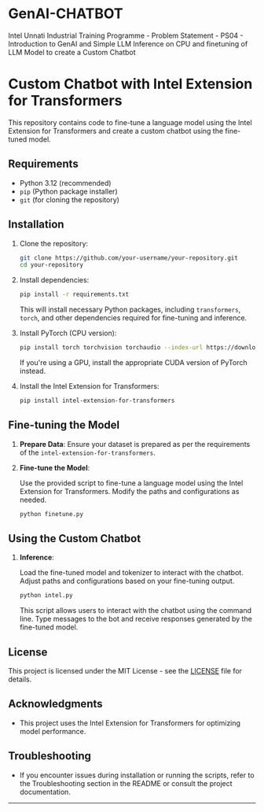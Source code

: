 # GenAI-CHATBOT
Intel Unnati Industrial Training Programme - Problem Statement - PS04 -  Introduction to GenAI and Simple LLM Inference on CPU and finetuning of LLM Model to create a Custom Chatbot



# Custom Chatbot with Intel Extension for Transformers

This repository contains code to fine-tune a language model using the Intel Extension for Transformers and create a custom chatbot using the fine-tuned model.

## Requirements

- Python 3.12 (recommended)
- `pip` (Python package installer)
- `git` (for cloning the repository)

## Installation

1. Clone the repository:

   ```bash
   git clone https://github.com/your-username/your-repository.git
   cd your-repository
   ```

2. Install dependencies:

   ```bash
   pip install -r requirements.txt
   ```

   This will install necessary Python packages, including `transformers`, `torch`, and other dependencies required for fine-tuning and inference.

3. Install PyTorch (CPU version):

   ```bash
   pip install torch torchvision torchaudio --index-url https://download.pytorch.org/whl/cpu
   ```

   If you're using a GPU, install the appropriate CUDA version of PyTorch instead.

4. Install the Intel Extension for Transformers:

   ```bash
   pip install intel-extension-for-transformers
   ```

## Fine-tuning the Model

1. **Prepare Data**: Ensure your dataset is prepared as per the requirements of the `intel-extension-for-transformers`.

2. **Fine-tune the Model**:

   Use the provided script to fine-tune a language model using the Intel Extension for Transformers. Modify the paths and configurations as needed.

   ```bash
   python finetune.py
   ```

## Using the Custom Chatbot

1. **Inference**:

   Load the fine-tuned model and tokenizer to interact with the chatbot. Adjust paths and configurations based on your fine-tuning output.

   ```python
   python intel.py
   ```

   This script allows users to interact with the chatbot using the command line. Type messages to the bot and receive responses generated by the fine-tuned model.

## License

This project is licensed under the MIT License - see the [LICENSE](LICENSE) file for details.

## Acknowledgments

- This project uses the Intel Extension for Transformers for optimizing model performance.


## Troubleshooting

- If you encounter issues during installation or running the scripts, refer to the Troubleshooting section in the README or consult the project documentation.

---


